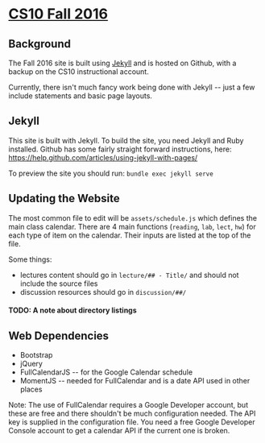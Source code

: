 # [CS10 Fall 2016][site]

[site]: http://cs10.org/sp16

## Background
The Fall 2016 site is built using [Jekyll](jekyllrb.com) and is hosted on Github, with a backup on the CS10 instructional account.

Currently, there isn't much fancy work being done with Jekyll -- just a few include statements and basic page layouts.

## Jekyll
This site is built with Jekyll. To build the site, you need Jekyll and Ruby installed. Github has some fairly straight forward instructions, here:
https://help.github.com/articles/using-jekyll-with-pages/

To preview the site you should run:
`bundle exec jekyll serve`

## Updating the Website

The most common file to edit will be `assets/schedule.js` which defines the main class calendar. There are 4 main functions (`reading`, `lab`, `lect`, `hw`) for each type of item on the calendar. Their inputs are listed at the top of the file.

Some things:
* lectures content should go in `lecture/## - Title/` and should not include the source files
* discussion resources should go in `discussion/##/`

#### TODO: A note about directory listings


## Web Dependencies

* Bootstrap
* jQuery
* FullCalendarJS -- for the Google Calendar schedule
* MomentJS -- needed for FullCalendar and is a date API used in other places

Note: The use of FullCalendar requires a Google Developer account, but these are free and there shouldn't be much configuration needed. The API key is supplied in the configuration file. You need a free Google Developer Console account to get a calendar API if the current one is broken.
